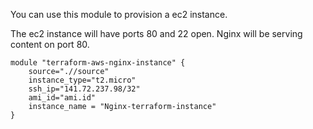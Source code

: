 You can use this module to provision a ec2 instance.

The ec2 instance will have ports 80 and 22 open. Nginx will be serving content on port 80.

```hcl
module "terraform-aws-nginx-instance" {
    source=".//source"
    instance_type="t2.micro"
    ssh_ip="141.72.237.98/32" 
    ami_id="ami.id"
    instance_name = "Nginx-terraform-instance"
}
```